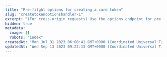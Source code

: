```yaml
---
title: "Pre-filght options for creating a card token"
slug: "createtokenoptionshandler-1"
excerpt: "(For cross-origin requests) Use the options endpoint for pre-flight `v1/tokens` POST requests"
hidden: true
metadata: 
  image: []
  robots: "index"
createdAt: "Mon Jul 31 2023 06:08:41 GMT+0000 (Coordinated Universal Time)"
updatedAt: "Wed Sep 13 2023 09:22:13 GMT+0000 (Coordinated Universal Time)"
---
```

